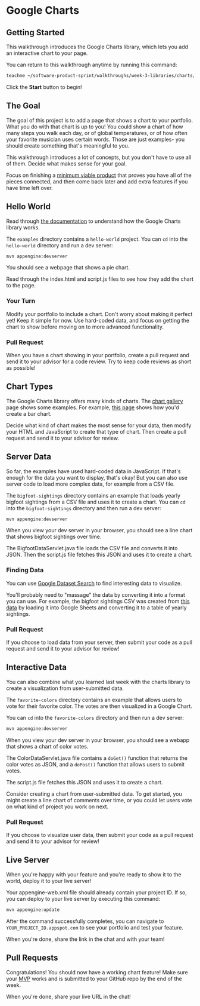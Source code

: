 # Google Charts

## Getting Started

This walkthrough introduces the Google Charts library, which lets you add an
interactive chart to your page.

You can return to this walkthrough anytime by running this command:

```bash
teachme ~/software-product-sprint/walkthroughs/week-3-libraries/charts/charts-walkthrough.md
```

Click the **Start** button to begin!

## The Goal

The goal of this project is to add a page that shows a chart to your portfolio.
What you do with that chart is up to you! You could show a chart of how many
steps you walk each day, or of global temperatures, or of how often your
favorite musician uses certain words. Those are just examples- you should
create something that's meaningful to you.

This walkthrough introduces a lot of concepts, but you don't have to use all of
them. Decide what makes sense for your goal.

Focus on finishing a
[minimum viable product](https://en.wikipedia.org/wiki/Minimum_viable_product)
that proves you have all of the pieces connected, and then come back later and
add extra features if you have time left over.

## Hello World

Read through
[the documentation](https://developers.google.com/chart/interactive/docs) to
understand how the Google Charts library works.

The `examples` directory contains a `hello-world` project. You can `cd` into
the `hello-world` directory and run a dev server:

```bash
mvn appengine:devserver
```

You should see a webpage that shows a pie chart.

Read through the
<walkthrough-editor-open-file
    filePath="software-product-sprint/walkthroughs/week-3-libraries/charts/examples/hello-world/src/main/webapp/index.html">
  index.html
</walkthrough-editor-open-file>
and
<walkthrough-editor-open-file
    filePath="software-product-sprint/walkthroughs/week-3-libraries/charts/examples/hello-world/src/main/webapp/script.js">
  script.js
</walkthrough-editor-open-file>
files to see how they add the chart to the page.

### Your Turn

Modify your portfolio to include a chart. Don't worry about making it perfect
yet! Keep it simple for now. Use hard-coded data, and focus on getting the
chart to show before moving on to more advanced functionality.

### Pull Request

When you have a chart showing in your portfolio, create a pull request and send
it to your advisor for a code review. Try to keep code reviews as short as
possible!

## Chart Types

The Google Charts library offers many kinds of charts. The
[chart gallery](https://developers.google.com/chart/interactive/docs/gallery)
page shows some examples. For example,
[this page](https://developers.google.com/chart/interactive/docs/gallery/barchart)
shows how you'd create a bar chart.

Decide what kind of chart makes the most sense for your data, then modify your
HTML and JavaScript to create that type of chart. Then create a pull request
and send it to your advisor for review.

## Server Data

So far, the examples have used hard-coded data in JavaScript. If that's enough
for the data you want to display, that's okay! But you can also use server
code to load more complex data, for example from a CSV file.

The `bigfoot-sightings` directory contains an example that loads yearly bigfoot
sightings from a CSV file and uses it to create a chart. You can `cd` into the
`bigfoot-sightings` directory and then run a dev server:

```bash
mvn appengine:devserver
```

When you view your dev server in your browser, you should see a line chart that
shows bigfoot sightings over time.

The
<walkthrough-editor-open-file
    filePath="software-product-sprint/walkthroughs/week-3-libraries/charts/examples/bigfoot-sightings/src/main/java/com/google/sps/servlets/BigfootDataServlet.java">
  BigfootDataServlet.java
</walkthrough-editor-open-file>
file loads the CSV file and converts it into JSON. Then the
<walkthrough-editor-open-file
    filePath="software-product-sprint/walkthroughs/week-3-libraries/charts/examples/bigfoot-sightings/src/main/webapp/script.js">
  script.js
</walkthrough-editor-open-file>
file fetches this JSON and uses it to create a chart.

### Finding Data

You can use [Google Dataset Search](https://datasetsearch.research.google.com/)
to find interesting data to visualize.

You'll probably need to "massage" the data by converting it into a format you
can use. For example, the bigfoot sightings CSV was created from
[this data](https://data.world/timothyrenner/bfro-sightings-data) by loading it
into Google Sheets and converting it to a table of yearly sightings.

### Pull Request

If you choose to load data from your server, then submit your code as a pull
request and send it to your advisor for review!

## Interactive Data

You can also combine what you learned last week with the charts library to
create a visualization from user-submitted data.

The `favorite-colors` directory contains an example that allows users to vote
for their favorite color. The votes are then visualized in a Google Chart.

You can `cd` into the
`favorite-colors` directory and then run a dev server:

```bash
mvn appengine:devserver
```

When you view your dev server in your browser, you should see a webapp that
shows a chart of color votes.

The
<walkthrough-editor-open-file
    filePath="software-product-sprint/walkthroughs/week-3-libraries/charts/examples/favorite-colors/src/main/java/com/google/sps/servlets/ColorDataServlet.java">
  ColorDataServlet.java
</walkthrough-editor-open-file>
file contains a `doGet()` function that returns the color votes as JSON, and a
`doPost()` function that allows users to submit votes.

The
<walkthrough-editor-open-file
    filePath="software-product-sprint/walkthroughs/week-3-libraries/charts/examples/favorite-colors/src/main/webapp/script.js">
  script.js
</walkthrough-editor-open-file>
file fetches this JSON and uses it to create a chart.

Consider creating a chart from user-submitted data. To get started, you might
create a line chart of comments over time, or you could let users vote on what
kind of project you work on next.

### Pull Request

If you choose to visualize user data, then submit your code as a pull request
and send it to your advisor for review!

## Live Server

When you're happy with your feature and you're ready to show it to the world,
deploy it to your live server!

Your
<walkthrough-editor-open-file
    filePath="software-product-sprint/portfolio/src/main/webapp/WEB-INF/appengine-web.xml">
  appengine-web.xml
</walkthrough-editor-open-file>
file should already contain your project ID. If so, you can deploy to your live
server by executing this command:

```bash
mvn appengine:update
```

After the command successfully completes, you can navigate to
`YOUR_PROJECT_ID.appspot.com` to see your portfolio and test your feature.

When you're done, share the link in the chat and with your team!

## Pull Requests

<walkthrough-conclusion-trophy></walkthrough-conclusion-trophy>

Congratulations! You should now have a working chart feature! Make sure your
[MVP](https://en.wikipedia.org/wiki/Minimum_viable_product) works and is
submitted to your GitHub repo by the end of the week.

When you're done, share your live URL in the chat!